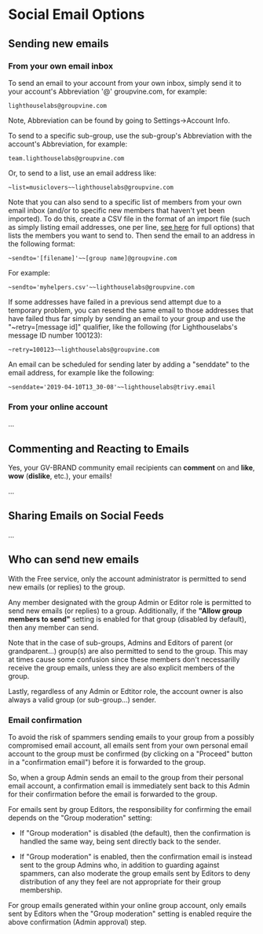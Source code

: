 # Social Email Options

## Sending new emails

### From your own email inbox
<span id="gv-email-from-inbox"></span>

To send an email to your account from your own inbox, simply send it to
your account's Abbreviation '@' groupvine.com, for example:

```
lighthouselabs@groupvine.com
```

Note, Abbreviation can be found by going to Settings->Account Info.

<span class="g4s sub">

To send to a specific sub-group, use the sub-group's Abbreviation with the account's Abbreviation, for example:

```
team.lighthouselabs@groupvine.com
```

Or, to send to a list, use an email address like:

```
~list=musiclovers~~lighthouselabs@groupvine.com
```

</span>

<span class="adv">

Note that you can also send to a specific list of members from your
own email inbox (and/or to specific new members that haven't yet been
imported). To do this, create a CSV file in the format of an import
file (such as simply listing email addresses, one per line,
[see here](../membership/importing?view=GV-SET-VIEW) for full options)
that lists the members you want to send to.
Then send the email to an address in the following format:

```
~sendto='[filename]'~~[group name]@groupvine.com
```

For example:

```
~sendto='myhelpers.csv'~~lighthouselabs@groupvine.com
```

</span>

<span class="adv">

If some addresses have failed in a previous send attempt due to a
temporary problem, you can resend the same email to those addresses
that have failed thus far simply by sending an email to your group and
use the "~retry=[message id]" qualifier, like the following (for
Lighthouselabs's message ID number 100123):

```
~retry=100123~~lighthouselabs@groupvine.com
```

</span>

<span class="adv">

An email can be scheduled for sending later by adding a "senddate" to
the email address, for example like the following:

```
~senddate='2019-04-10T13_30-08'~~lighthouselabs@trivy.email
```

</span>


### From your online account

...

## Commenting and Reacting to Emails

Yes, your GV-BRAND community email recipients can **comment** on and **like**,
**wow** (**dislike**, etc.), your emails!

...

## Sharing Emails on Social Feeds

...

## Who can send new emails

<span class="free">

  With the Free service, only the account administrator is permitted to send 
  new emails (or replies) to the group.

</span>

<span class="g4s sub">

Any member designated with the group Admin or Editor role is permitted
to send new emails (or replies) to a group.  Additionally, if the
**"Allow group members to send"** setting is enabled for that group
(disabled by default), then any member can send.

</span>

<span class="adv">

Note that in the case of sub-groups, Admins and Editors of parent (or
grandparent...) group(s) are also permitted to send to the group.  This
may at times cause some confusion since these members don't
necessarilly receive the group emails, unless they are also explicit members
of the group.
     
</span>

<span class="support">

Lastly, regardless of any Admin or Edtitor role, the account owner is also always a valid
group (or sub-group...) sender.

</span>


### Email confirmation

To avoid the risk of spammers sending emails to your group from a
possibly compromised email account, all emails sent from your own
personal email account to the group must be confirmed (by clicking on
a "Proceed" button in a "confirmation email") before it is forwarded
to the group.

So, when a group Admin sends an email to the group from their personal
email account, a confirmation email is immediately sent back to this
Admin for their confirmation before the email is forwarded to the
group.

<span class="g4s sub">

For emails sent by group Editors, the responsibility for confirming
the email depends on the "Group moderation" setting:

* If "Group moderation" is disabled (the default), then the confirmation 
  is handled the same way, being sent directly back to the sender.  

* If "Group moderation" is enabled, then the confirmation email is
  instead sent to the group Admins who, in addition to guarding
  against spammers, can also moderate the group emails sent by Editors
  to deny distribution of any they feel are not appropriate for their
  group membership.

For group emails generated within your online group account, only
emails sent by Editors when the "Group moderation" setting is enabled
require the above confirmation (Admin approval) step.

</span>


